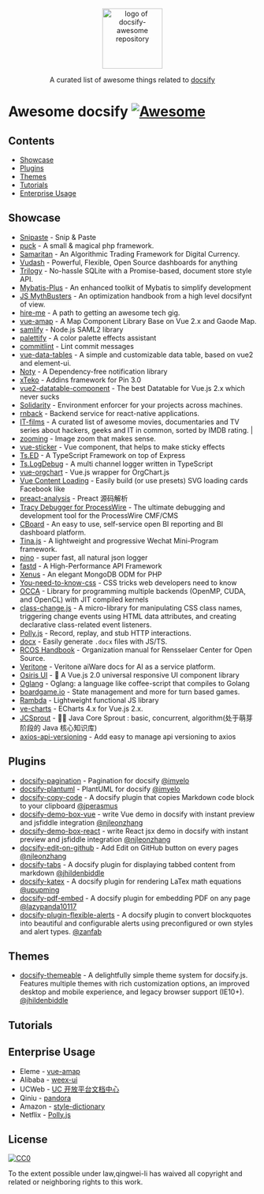 <p align="center">
  <br>
  <img width="122" src="https://user-images.githubusercontent.com/7565692/35311593-3edd9102-00f2-11e8-98fb-38be1d0e650f.png" alt="logo of docsify-awesome repository">
  <br>
</p>

<p align="center">
  A curated list of awesome things related to <a href="//docsify.js.org">docsify</a>
</p>

# Awesome docsify [![Awesome](https://awesome.re/badge.svg)](https://awesome.re)

## Contents

- [Showcase](#showcase)
- [Plugins](#plugins)
- [Themes](#themes)
- [Tutorials](#tutorials)
- [Enterprise Usage](#enterprise-usage)

## Showcase

- [Snipaste](https://docs.snipaste.com/) - Snip & Paste
- [puck](https://puck.zz173.com/) - A small & magical php framework.
- [Samaritan](http://samaritan.stockdb.org) - An Algorithmic Trading Framework for Digital Currency.
- [Vudash](http://vudash.github.io/vudash/) - Powerful, Flexible, Open Source dashboards for anything
- [Trilogy](http://trilogy.js.org) - No-hassle SQLite with a Promise-based, document store style API.
- [Mybatis-Plus](http://mp.baomidou.com/) - An enhanced toolkit of Mybatis to simplify development
- [JS MythBusters](https://mythbusters.js.org) - An optimization handbook from a high level docsifynt of view.
- [hire-me](https://fvcproductions.github.io/hire-me) - A path to getting an awesome tech gig.
- [vue-amap](https://elemefe.github.io/vue-amap/) - A Map Component Library Base on Vue 2.x and Gaode Map.
- [samlify](https://samlify.js.org) - Node.js SAML2 library
- [palettify](https://dobromir-hristov.github.io/palettify/) - A color palette effects assistant
- [commitlint](https://marionebl.github.io/commitlint/) - Lint commit messages
- [vue-data-tables](https://github.com/njleonzhang/vue-data-tables/) - A simple and customizable data table, based on vue2 and element-ui.
- [Noty](http://ned.im/noty/) - A Dependency-free notification library
- [xTeko](https://docs.xteko.com/) - Addins framework for Pin 3.0
- [vue2-datatable-component](https://github.com/OneWayTech/vue2-datatable) - The best Datatable for Vue.js 2.x which never sucks
- [Solidarity](https://infinitered.github.io/solidarity/) - Environment enforcer for your projects across machines.
- [rnback](https://rnback.com/) - Backend service for react-native applications.
- [IT-films](https://greybax.github.com/awesome-IT-films) - A curated list of awesome movies, documentaries and TV series about hackers, geeks and IT in common, sorted by IMDB rating. |
- [zooming](http://desmonding.me/zooming/docs) - Image zoom that makes sense.
- [vue-sticker](https://kamilocean.github.io/vue-sticker/#/) - Vue component, that helps to make sticky effects
- [Ts.ED](https://romakita.github.io/ts-express-decorators/#/) - A TypeScript Framework on top of Express
- [Ts.LogDebug](https://romakita.github.io/ts-log-debug/#/) - A multi channel logger written in TypeScript
- [vue-orgchart](https://spiritree.github.io/vue-orgchart) - Vue.js wrapper for OrgChart.js
- [Vue Content Loading](https://lucasleandro1204.github.io/vue-content-loading) - Easily build (or use presets) SVG loading cards Facebook like
- [preact-analysis](https://sinkmind.github.io/preact-analysis/) - Preact 源码解析
- [Tracy Debugger for ProcessWire](https://adrianbj.github.io/TracyDebugger) - The ultimate debugging and development tool for the ProcessWire CMF/CMS
- [CBoard](https://yzhang921.github.io/cboard_doc) - An easy to use, self-service open BI reporting and BI dashboard platform.
- [Tina.js](https://tina.js.org) - A lightweight and progressive Wechat Mini-Program framework.
- [pino](https://getpino.io/#/) - super fast, all natural json logger
- [fastd](http://fastdlabs.com/#/) - A High-Performance API Framework
- [Xenus](https://abellion.github.io/xenus) - An elegant MongoDB ODM for PHP
- [You-need-to-know-css](https://l-hammer.github.io/You-need-to-know-css/) - CSS tricks web developers need to know
- [OCCA](http://libocca.org) - Library for programming multiple backends (OpenMP, CUDA, and OpenCL) with JIT compiled kernels
- [class-change.js](https://jhildenbiddle.github.io/class-change/) - A micro-library for manipulating CSS class names, triggering change events using HTML data attributes, and creating declarative class-related event listeners.
- [Polly.js](https://netflix.github.io/pollyjs) - Record, replay, and stub HTTP interactions.
- [docx](https://docx.js.org) - Easily generate `.docx` files with JS/TS.
- [RCOS Handbook](https://handbook.rcos.io) - Organization manual for Rensselaer Center for Open Source.
- [Veritone](https://docs.veritone.com/) - Veritone aiWare docs for AI as a service platform.
- [Osiris UI](https://osiris-ui.github.io/osiris) - :art: A Vue.js 2.0 universal responsive UI component library
- [Oglang](https://champii.github.io/og) - Oglang: a language like coffee-script that compiles to Golang
- [boardgame.io](https://boardgame.io/#/) - State management and more for turn based games.
- [Rambda](https://selfrefactor.github.io/rambda/#/) - Lightweight functional JS library
- [ve-charts](https://vueblocks.github.io/ve-charts/) - ECharts 4.x for Vue.js 2.x.
- [JCSprout](https://crossoverjie.top/JCSprout/) - 👨‍🎓 Java Core Sprout : basic, concurrent, algorithm(处于萌芽阶段的 Java 核心知识库)
- [axios-api-versioning](https://weffe.github.io/axios-api-versioning) - Add easy to manage api versioning to axios

## Plugins

- [docsify-pagination](https://github.com/imyelo/docsify-pagination) - Pagination for docsify [@imyelo](https://github.com/imyelo)
- [docsify-plantuml](https://github.com/imyelo/docsify-plantuml) - PlantUML for docsify [@imyelo](https://github.com/imyelo)
- [docsify-copy-code](https://github.com/jperasmus/docsify-copy-code) - A docsify plugin that copies Markdown code block to your clipboard [@jperasmus](https://github.com/jperasmus)
- [docsify-demo-box-vue](https://github.com/njleonzhang/docsify-demo-box-vue) - write Vue demo in docsify with instant preview and jsfiddle integration [@njleonzhang](https://github.com/njleonzhang/docsify-demo-box-vue)
- [docsify-demo-box-react](https://github.com/njleonzhang/docsify-demo-box-react) - write React jsx demo in docsify with instant preview and jsfiddle integration [@njleonzhang](https://github.com/njleonzhang/docsify-demo-box-vue)
- [docsify-edit-on-github](https://github.com/njleonzhang/docsify-edit-on-github) - Add Edit on GitHub button on every pages [@njleonzhang](https://github.com/njleonzhang/docsify-demo-box-vue)
- [docsify-tabs](https://jhildenbiddle.github.io/docsify-tabs) - A docsify plugin for displaying tabbed content from markdown [@jhildenbiddle](https://github.com/jhildenbiddle/docsify-tabs)
- [docsify-katex](https://github.com/upupming/docsify-katex) - A docsify plugin for rendering LaTex math equations [@upupming](https://github.com/upupming)
- [docsify-pdf-embed](https://github.com/lazypanda10117/docsify-pdf-embed) - A docsify plugin for embedding PDF on any page [@lazypanda10117](https://github.com/lazypanda10117)
- [docsify-plugin-flexible-alerts](https://github.com/zanfab/docsify-plugin-flexible-alerts) - A docsify plugin to convert blockquotes into beautiful and configurable alerts using preconfigured or own styles and alert types. [@zanfab](https://github.com/zanfab)

## Themes

- [docsify-themeable](https://jhildenbiddle.github.io/docsify-themeable) - A delightfully simple theme system for docsify.js. Features multiple themes with rich customization options, an improved desktop and mobile experience, and legacy browser support (IE10+). [@jhildenbiddle](https://github.com/jhildenbiddle/docsify-themeable)

## Tutorials

## Enterprise Usage

- Eleme - [vue-amap](https://elemefe.github.io/vue-amap/#/)
- Alibaba - [weex-ui](https://alibaba.github.io/weex-ui/#/)
- UCWeb - [UC 开放平台文档中心](http://doc.open-uc.cn)
- Qiniu - [pandora](https://qiniu.github.io/pandora-docs-v2/#/)
- Amazon - [style-dictionary](https://amzn.github.io/style-dictionary/#/)
- Netflix - [Polly.js](https://netflix.github.io/pollyjs/#/README)

## License

[![CC0](http://mirrors.creativecommons.org/presskit/buttons/88x31/svg/cc-zero.svg)](https://creativecommons.org/publicdomain/zero/1.0/)

To the extent possible under law,qingwei-li has waived all copyright and related or neighboring rights to this work.
